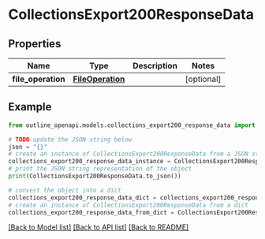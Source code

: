 # CollectionsExport200ResponseData


## Properties

Name | Type | Description | Notes
------------ | ------------- | ------------- | -------------
**file_operation** | [**FileOperation**](FileOperation.md) |  | [optional] 

## Example

```python
from outline_openapi.models.collections_export200_response_data import CollectionsExport200ResponseData

# TODO update the JSON string below
json = "{}"
# create an instance of CollectionsExport200ResponseData from a JSON string
collections_export200_response_data_instance = CollectionsExport200ResponseData.from_json(json)
# print the JSON string representation of the object
print(CollectionsExport200ResponseData.to_json())

# convert the object into a dict
collections_export200_response_data_dict = collections_export200_response_data_instance.to_dict()
# create an instance of CollectionsExport200ResponseData from a dict
collections_export200_response_data_from_dict = CollectionsExport200ResponseData.from_dict(collections_export200_response_data_dict)
```
[[Back to Model list]](../README.md#documentation-for-models) [[Back to API list]](../README.md#documentation-for-api-endpoints) [[Back to README]](../README.md)


